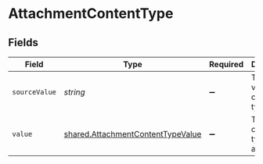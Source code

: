# AttachmentContentType


## Fields

| Field                                                                                         | Type                                                                                          | Required                                                                                      | Description                                                                                   | Example                                                                                       |
| --------------------------------------------------------------------------------------------- | --------------------------------------------------------------------------------------------- | --------------------------------------------------------------------------------------------- | --------------------------------------------------------------------------------------------- | --------------------------------------------------------------------------------------------- |
| `sourceValue`                                                                                 | *string*                                                                                      | :heavy_minus_sign:                                                                            | The source value of the content type.                                                         | Text                                                                                          |
| `value`                                                                                       | [shared.AttachmentContentTypeValue](../../../sdk/models/shared/attachmentcontenttypevalue.md) | :heavy_minus_sign:                                                                            | The content type of the attachment.                                                           | text                                                                                          |